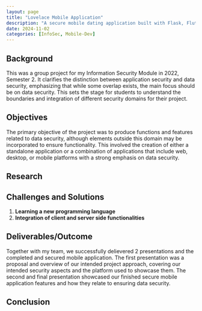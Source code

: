 ```yaml
---
layout: page
title: "Lovelace Mobile Application"
description: "A secure mobile dating application built with Flask, Flutter and MongoDB for my Polytechnic Y2 Information Security Project."
date: 2024-11-02
categories: [InfoSec, Mobile-Dev]
---
```


## Background
This was a group project for my Information Security Module in 2022, Semester 2. It clarifies the distinction between application security and data security, emphasizing that while some overlap exists, the main focus should be on data security. This sets the stage for students to understand the boundaries and integration of different security domains for their project.

## Objectives
The primary objective of the project was to produce functions and features related to data security, although elements outside this domain may be incorporated to ensure functionality. This involved the creation of either a standalone application or a combination of applications that include web, desktop, or mobile platforms with a strong emphasis on data security.

## Research

## Challenges and Solutions
1. **Learning a new programming language**
2. **Integration of client and server side functionalities**


## Deliverables/Outcome
Together with my team, we successfully delievered 2 presentations and the completed and secured mobile application. The first presentation was a proposal and overview of our intended project approach, covering our intended security aspects and the platform used to showcase them. The second and final presentation showcased our finished secure mobile application features and how they relate to ensuring data security.

## Conclusion